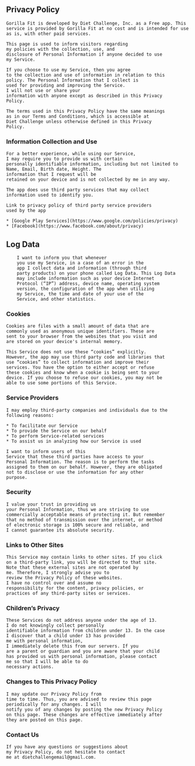 
## Privacy Policy

    Gorilla Fit is developed by Diet Challenge, Inc. as a Free app. This service is provided by Gorilla Fit at no cost and is intended for use as is, with other paid services.

    This page is used to inform visitors regarding
    my policies with the collection, use, and
    disclosure of Personal Information if anyone decided to use
    my Service.

    If you choose to use my Service, then you agree
    to the collection and use of information in relation to this
    policy. The Personal Information that I collect is
    used for providing and improving the Service.
    I will not use or share your
    information with anyone except as described in this Privacy
    Policy.

    The terms used in this Privacy Policy have the same meanings
    as in our Terms and Conditions, which is accessible at
    Diet Challenge unless otherwise defined in this Privacy
    Policy.
                  
### Information Collection and Use

    For a better experience, while using our Service,
    I may require you to provide us with certain
    personally identifiable information, including but not limited to Name, Email, Birth date, Height. The
    information that I request will be
    retained on your device and is not collected by me in any way.

    The app does use third party services that may collect
    information used to identify you.

    Link to privacy policy of third party service providers
    used by the app

    * [Google Play Services](https://www.google.com/policies/privacy)    
    * [Facebook](https://www.facebook.com/about/privacy)
                            
## Log Data
                            
        I want to inform you that whenever
        you use my Service, in a case of an error in the
        app I collect data and information (through third
        party products) on your phone called Log Data. This Log Data
        may include information such as your device Internet
        Protocol (“IP”) address, device name, operating system
        version, the configuration of the app when utilizing
        my Service, the time and date of your use of the
        Service, and other statistics.
                        
### Cookies

    Cookies are files with a small amount of data that are
    commonly used as anonymous unique identifiers. These are
    sent to your browser from the websites that you visit and
    are stored on your device's internal memory.

    This Service does not use these “cookies” explicitly.
    However, the app may use third party code and libraries that
    use “cookies” to collect information and improve their
    services. You have the option to either accept or refuse
    these cookies and know when a cookie is being sent to your
    device. If you choose to refuse our cookies, you may not be
    able to use some portions of this Service.
                      
### Service Providers
                      
    I may employ third-party companies and individuals due to the following reasons:
                      
    * To facilitate our Service
    * To provide the Service on our behalf
    * To perform Service-related services
    * To assist us in analyzing how our Service is used
                      
    I want to inform users of this
    Service that these third parties have access to your
    Personal Information. The reason is to perform the tasks
    assigned to them on our behalf. However, they are obligated
    not to disclose or use the information for any other
    purpose.
                      
### Security
                      
    I value your trust in providing us
    your Personal Information, thus we are striving to use
    commercially acceptable means of protecting it. But remember
    that no method of transmission over the internet, or method
    of electronic storage is 100% secure and reliable, and
    I cannot guarantee its absolute security.
                      
### Links to Other Sites
                      
    This Service may contain links to other sites. If you click
    on a third-party link, you will be directed to that site.
    Note that these external sites are not operated by
    me. Therefore, I strongly advise you to
    review the Privacy Policy of these websites.
    I have no control over and assume no
    responsibility for the content, privacy policies, or
    practices of any third-party sites or services.
                      
### Children’s Privacy
                      
    These Services do not address anyone under the age of 13.
    I do not knowingly collect personally
    identifiable information from children under 13. In the case
    I discover that a child under 13 has provided
    me with personal information,
    I immediately delete this from our servers. If you
    are a parent or guardian and you are aware that your child
    has provided us with personal information, please contact
    me so that I will be able to do
    necessary actions.
                      
### Changes to This Privacy Policy
                      
    I may update our Privacy Policy from
    time to time. Thus, you are advised to review this page
    periodically for any changes. I will
    notify you of any changes by posting the new Privacy Policy
    on this page. These changes are effective immediately after
    they are posted on this page.
                      
### Contact Us
                      
    If you have any questions or suggestions about
    my Privacy Policy, do not hesitate to contact
    me at dietchallengemail@gmail.com.
                      

